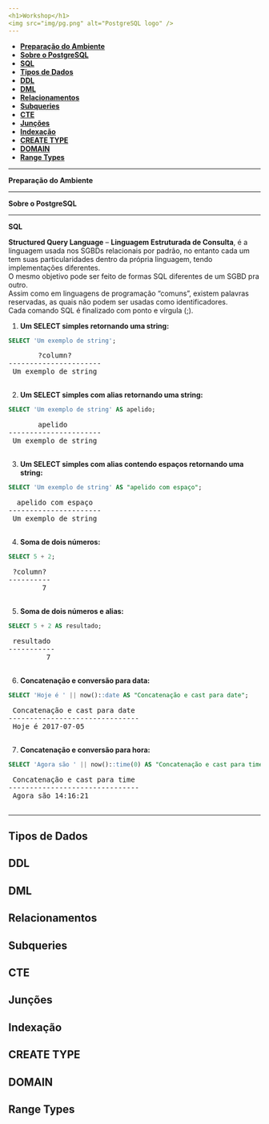```yaml
---
<h1>Workshop</h1>
<img src="img/pg.png" alt="PostgreSQL logo" />
---
```


 * [**Preparação do Ambiente**](#preparacao)
 * [**Sobre o PostgreSQL**](#pg)
 * [**SQL**](#sql)
 * [**Tipos de Dados**](#types)
 * [**DDL**](#ddl)
 * [**DML**](#dml)
 * [**Relacionamentos**](#relacionamentos)
 * [**Subqueries**](#subqueries)
 * [**CTE**](#cte)
 * [**Junções**](#juncoes)
 * [**Indexação**](#index)
 * [**CREATE TYPE**](#c_type)
 * [**DOMAIN**](#domain)
 * [**Range Types**](#range)
 
 ---

**Preparação do Ambiente**<a id="preparacao"></a><p /> 

---
**Sobre o PostgreSQL**<a id="pg"></a><p />

---
**SQL**<a id="sql"></a><p />

**Structured Query Language** – **Linguagem Estruturada de Consulta**, é a linguagem usada nos SGBDs relacionais por padrão, no entanto cada um tem suas particularidades dentro da própria linguagem, tendo implementações diferentes.
<br />O mesmo objetivo pode ser feito de formas SQL diferentes de um SGBD pra outro.
<br />Assim como em linguagens de programação “comuns”, existem palavras reservadas, as quais não podem ser usadas como identificadores.
<br />Cada comando SQL é finalizado com ponto e vírgula (;).<p />




1)  **Um SELECT simples retornando uma string:**
```sql
SELECT 'Um exemplo de string';
```
<pre>
       ?column?       
----------------------
 Um exemplo de string
 </pre>


2)  **Um SELECT simples com alias retornando uma string:**
```sql
SELECT 'Um exemplo de string' AS apelido;
```
<pre>
       apelido        
----------------------
 Um exemplo de string
 </pre>
 
 
 3)  **Um SELECT simples com alias contendo espaços retornando uma string:**
```sql
SELECT 'Um exemplo de string' AS "apelido com espaço";
```
<pre>
  apelido com espaço  
----------------------
 Um exemplo de string
 </pre>
 
 
 4)  **Soma de dois números:**
```sql
SELECT 5 + 2;
```
<pre>
 ?column? 
----------
        7
 </pre>
 
 
 5)  **Soma de dois números e alias:**
```sql
SELECT 5 + 2 AS resultado;
```
<pre>
 resultado 
-----------
         7
 </pre>
  
 
 6)  **Concatenação e conversão para data:**
```sql
SELECT 'Hoje é ' || now()::date AS "Concatenação e cast para date";
```
<pre>
 Concatenação e cast para date 
-------------------------------
 Hoje é 2017-07-05
 </pre>
   
 
 7)  **Concatenação e conversão para hora:**
```sql
SELECT 'Agora são ' || now()::time(0) AS "Concatenação e cast para time";
```
<pre>
 Concatenação e cast para time 
-------------------------------
 Agora são 14:16:21
 </pre>
 ---
**Tipos de Dados**<a id="types"></a><p />
---
**DDL**<a id="ddl"></a><p />
---
**DML**<a id="dml"></a><p />
---
**Relacionamentos**<a id="relacionamentos"></a><p />
---
 **Subqueries**<a id="subqueries"></a><p />
 ---
**CTE**<a id="cte"></a><p />
---
**Junções**<a id="juncoes"></a><p />
---
**Indexação**<a id="index"></a><p />
---
**CREATE TYPE**<a id="c_type"></a><p />
---
**DOMAIN**<a id="domain"></a><p />
---
**Range Types**<a id="range"></a><p />
---
